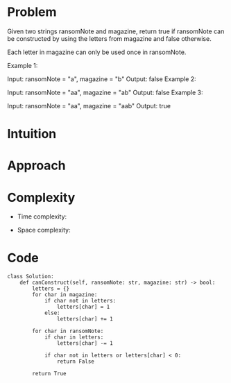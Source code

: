 # Problem
Given two strings ransomNote and magazine, return true if ransomNote can be constructed by using the letters from magazine and false otherwise.

Each letter in magazine can only be used once in ransomNote.

Example 1:

Input: ransomNote = "a", magazine = "b"
Output: false
Example 2:

Input: ransomNote = "aa", magazine = "ab"
Output: false
Example 3:

Input: ransomNote = "aa", magazine = "aab"
Output: true

# Intuition



# Approach



# Complexity
- Time complexity:

- Space complexity:

# Code
```
class Solution:
    def canConstruct(self, ransomNote: str, magazine: str) -> bool:
        letters = {}
        for char in magazine:
            if char not in letters:
                letters[char] = 1
            else:
                letters[char] += 1

        for char in ransomNote:
            if char in letters:
                letters[char] -= 1

            if char not in letters or letters[char] < 0:
                return False

        return True
```
